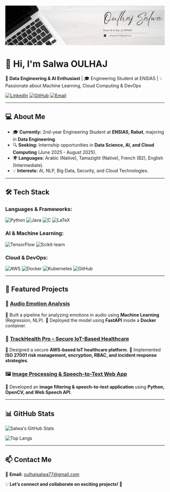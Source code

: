![Header](https://github.com/Oulhajsalwa/OulhajsalwaHeader/blob/main/backround.png)

# 👋 Hi, I'm Salwa OULHAJ

🚀 **Data Engineering & AI Enthusiast** | 🎓 Engineering Student at ENSIAS | 💡 Passionate about Machine Learning, Cloud Computing & DevOps

[![LinkedIn](https://img.shields.io/badge/LinkedIn-Connect-blue?style=flat&logo=linkedin)](https://www.linkedin.com/in/salwa-oulhaj-501691294/)
[![GitHub](https://img.shields.io/badge/GitHub-Follow-black?style=flat&logo=github)](https://github.com/oulhajsalwa)
[![Email](https://img.shields.io/badge/Email-Contact-red?style=flat&logo=gmail)](mailto:oulhajsalwa77@gmail.com)

---

## 💻 About Me
- 🎓 **Currently:** 2nd-year Engineering Student at **ENSIAS, Rabat**, majoring in **Data Engineering**.
- 🔍 **Seeking:** Internship opportunities in **Data Science, AI, and Cloud Computing** (June 2025 - August 2025).
- 🌍 **Languages:** Arabic (Native), Tamazight (Native), French (B2), English (Intermediate).
- 💡 **Interests:** AI, NLP, Big Data, Security, and Cloud Technologies.

---

## 🛠 Tech Stack
### **Languages & Frameworks:**
![Python](https://img.shields.io/badge/Python-3776AB?style=for-the-badge&logo=python&logoColor=white)
![Java](https://img.shields.io/badge/Java-007396?style=for-the-badge&logo=java&logoColor=white)
![C](https://img.shields.io/badge/C-00599C?style=for-the-badge&logo=c&logoColor=white)
![LaTeX](https://img.shields.io/badge/LaTeX-008080?style=for-the-badge&logo=latex&logoColor=white)

### **AI & Machine Learning:**
![TensorFlow](https://img.shields.io/badge/TensorFlow-FF6F00?style=for-the-badge&logo=tensorflow&logoColor=white)
![Scikit-learn](https://img.shields.io/badge/Scikit--Learn-F7931E?style=for-the-badge&logo=scikit-learn&logoColor=white)

### **Cloud & DevOps:**
![AWS](https://img.shields.io/badge/AWS-232F3E?style=for-the-badge&logo=amazonaws&logoColor=white)
![Docker](https://img.shields.io/badge/Docker-2496ED?style=for-the-badge&logo=docker&logoColor=white)
![Kubernetes](https://img.shields.io/badge/Kubernetes-326CE5?style=for-the-badge&logo=kubernetes&logoColor=white)
![GitHub](https://img.shields.io/badge/GitHub-181717?style=for-the-badge&logo=github&logoColor=white)

---

## 📌 Featured Projects
### 🎯 [Audio Emotion Analysis](https://github.com/oulhajsalwa/audio-emotion-analysis)
🔹 Built a pipeline for analyzing emotions in audio using **Machine Learning** (Regression, NLP).
🔹 Deployed the model using **FastAPI** inside a **Docker** container.

### 🏥 [TrackHealth Pro – Secure IoT-Based Healthcare](https://github.com/oulhajsalwa/trackhealth-pro)
🔹 Designed a secure **AWS-based IoT healthcare platform**.
🔹 Implemented **ISO 27001 risk management, encryption, RBAC, and incident response strategies**.

### 🖼 [Image Processing & Speech-to-Text Web App](https://github.com/oulhajsalwa/image-speech-app)
🔹 Developed an **image filtering & speech-to-text application** using **Python, OpenCV, and Web Speech API**.

---

## 📊 GitHub Stats
![Salwa's GitHub Stats](https://github-readme-stats.vercel.app/api?username=oulhajsalwa&show_icons=true&theme=radical)

![Top Langs](https://github-readme-stats.vercel.app/api/top-langs/?username=oulhajsalwa&layout=compact&theme=radical)

---

## 📫 Contact Me
📩 **Email:** [oulhajsalwa77@gmail.com](mailto:oulhajsalwa77@gmail.com)

💡 **Let’s connect and collaborate on exciting projects! 🚀**
